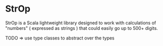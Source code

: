 # StrOp
StrOp is a Scala lightweight library designed to work with calculations of "numbers" ( expressed as strings ) that could easily go up to 500+ digits. 

TODO => use type classes to abstract over the types

